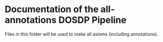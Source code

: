 # Documentation of the all-annotations DOSDP Pipeline

Files in this folder will be used to make all axioms (including annotations).
